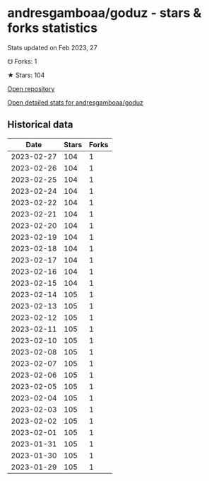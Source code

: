 # andresgamboaa/goduz - stars & forks statistics

Stats updated on Feb 2023, 27

☋ Forks: 1

★ Stars: 104

[Open repository](https://github.com/andresgamboaa/goduz)

[Open detailed stats for andresgamboaa/goduz](https://reviewgithub.com/rep/andresgamboaa/goduz)

## Historical data
| Date | Stars | Forks |
|------|-------|-------|
| 2023-02-27 | 104 | 1 | 
| 2023-02-26 | 104 | 1 | 
| 2023-02-25 | 104 | 1 | 
| 2023-02-24 | 104 | 1 | 
| 2023-02-22 | 104 | 1 | 
| 2023-02-21 | 104 | 1 | 
| 2023-02-20 | 104 | 1 | 
| 2023-02-19 | 104 | 1 | 
| 2023-02-18 | 104 | 1 | 
| 2023-02-17 | 104 | 1 | 
| 2023-02-16 | 104 | 1 | 
| 2023-02-15 | 104 | 1 | 
| 2023-02-14 | 105 | 1 | 
| 2023-02-13 | 105 | 1 | 
| 2023-02-12 | 105 | 1 | 
| 2023-02-11 | 105 | 1 | 
| 2023-02-10 | 105 | 1 | 
| 2023-02-08 | 105 | 1 | 
| 2023-02-07 | 105 | 1 | 
| 2023-02-06 | 105 | 1 | 
| 2023-02-05 | 105 | 1 | 
| 2023-02-04 | 105 | 1 | 
| 2023-02-03 | 105 | 1 | 
| 2023-02-02 | 105 | 1 | 
| 2023-02-01 | 105 | 1 | 
| 2023-01-31 | 105 | 1 | 
| 2023-01-30 | 105 | 1 | 
| 2023-01-29 | 105 | 1 | 

